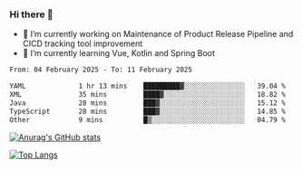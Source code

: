 ### Hi there 👋

- 🔭 I’m currently working on Maintenance of Product Release Pipeline and CICD tracking tool improvement
- 🌱 I’m currently learning Vue, Kotlin and Spring Boot

<!--START_SECTION:waka-->

```txt
From: 04 February 2025 - To: 11 February 2025

YAML             1 hr 13 mins    █████████▓░░░░░░░░░░░░░░░   39.04 %
XML              35 mins         ████▓░░░░░░░░░░░░░░░░░░░░   18.82 %
Java             28 mins         ███▓░░░░░░░░░░░░░░░░░░░░░   15.12 %
TypeScript       28 mins         ███▓░░░░░░░░░░░░░░░░░░░░░   14.85 %
Other            9 mins          █▒░░░░░░░░░░░░░░░░░░░░░░░   04.79 %
```

<!--END_SECTION:waka-->

[![Anurag's GitHub stats](https://github-readme-stats.vercel.app/api?username=yunhao981&show_icons=true&theme=solarized-dark)](https://github.com/anuraghazra/github-readme-stats)

[![Top Langs](https://github-readme-stats.vercel.app/api/top-langs/?username=yunhao981&theme=solarized-dark&layout=compact)](https://github.com/anuraghazra/github-readme-stats)

<!--
**yunhao981/yunhao981** is a ✨ _special_ ✨ repository because its `README.md` (this file) appears on your GitHub profile.

Here are some ideas to get you started:

- 🔭 I’m currently working on Maintenance of Release Pipeline and CICD tracking tool improvement
- 🌱 I’m currently learning Vue, Kotlin and Spring Boot
- 👯 I’m looking to collaborate on ...
- 🤔 I’m looking for help with ...
- 💬 Ask me about ...
- 📫 How to reach me: ...
- 😄 Pronouns: ...
- ⚡ Fun fact: ...
-->


